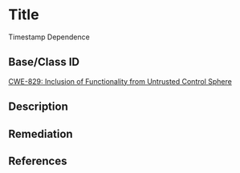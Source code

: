 # Title 
Timestamp Dependence

## Base/Class ID
[CWE-829: Inclusion of Functionality from Untrusted Control Sphere](https://cwe.mitre.org/data/definitions/829.html)

## Description 


## Remediation


## References
